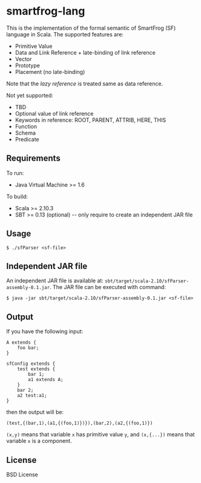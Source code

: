 smartfrog-lang
==============
This is the implementation of the formal semantic of SmartFrog (SF) language in Scala. The supported features are:

- Primitive Value
- Data and Link Reference + late-binding of link reference
- Vector
- Prototype
- Placement (no late-binding)

Note that the _lazy reference_ is treated same as data reference.

Not yet supported:

- TBD
- Optional value of link reference
- Keywords in reference: ROOT, PARENT, ATTRIB, HERE, THIS
- Function
- Schema
- Predicate


Requirements
------------
To run:
- Java Virtual Machine >= 1.6

To build:
- Scala >= 2.10.3
- SBT >= 0.13 (optional) -- only require to create an independent JAR file


Usage
-----

	$ ./sfParser <sf-file>


Independent JAR file
--------------------
An independent JAR file is available at: `sbt/target/scala-2.10/sfParser-assembly-0.1.jar`. The JAR file can be executed with command:

	$ java -jar sbt/target/scala-2.10/sfParser-assembly-0.1.jar <sf-file>


Output
------
If you have the following input:

	A extends {
		foo bar;
	}
	
	sfConfig extends {
		test extends {
			bar 1;
			a1 extends A;
		}
		bar 2;
		a2 test:a1;
	}

then the output will be:

	(test,{(bar,1),(a1,{(foo,1)})}),(bar,2),(a2,{(foo,1)})

`(x,y)` means that variable `x` has primitive value `y`, and
`(x,{...})` means that variable `x` is a component.


License
-------
BSD License
